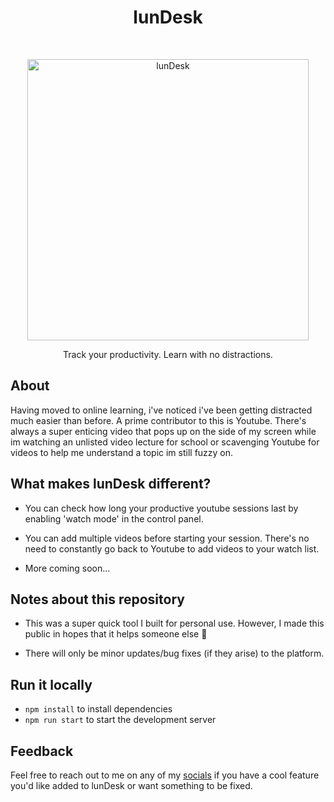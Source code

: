 <h1 align="center"> lunDesk </h1> <br>
<p align="center">
  <a href="http://lundesk.com/">
    <img alt="lunDesk" title="lunDesk" src="https://i.imgur.com/ftc42ST.png" width="450">
  </a>
</p>

<p align="center">
  Track your productivity. Learn with no distractions.
</p>

## About

Having moved to online learning, i've noticed i've been getting distracted much easier than before. A prime contributor to this is Youtube. There's always a super enticing video that pops up on the side of my screen while im watching an unlisted video lecture for school or scavenging Youtube for videos to help me understand a topic im still fuzzy on.

## What makes lunDesk different?

- You can check how long your productive youtube sessions last by enabling 'watch mode' in the control panel.

- You can add multiple videos before starting your session. There's no need to constantly go back to Youtube to add videos to your watch list.

- More coming soon...

## Notes about this repository

- This was a super quick tool I built for personal use. However, I made this public in hopes that it helps someone else 🙂

- There will only be minor updates/bug fixes (if they arise) to the platform.

## Run it locally

- `npm install` to install dependencies
- `npm run start` to start the development server

## Feedback

Feel free to reach out to me on any of my [socials](https://www.aasirvalji.com) if you have a cool feature you'd like added to lunDesk or want something to be fixed.

